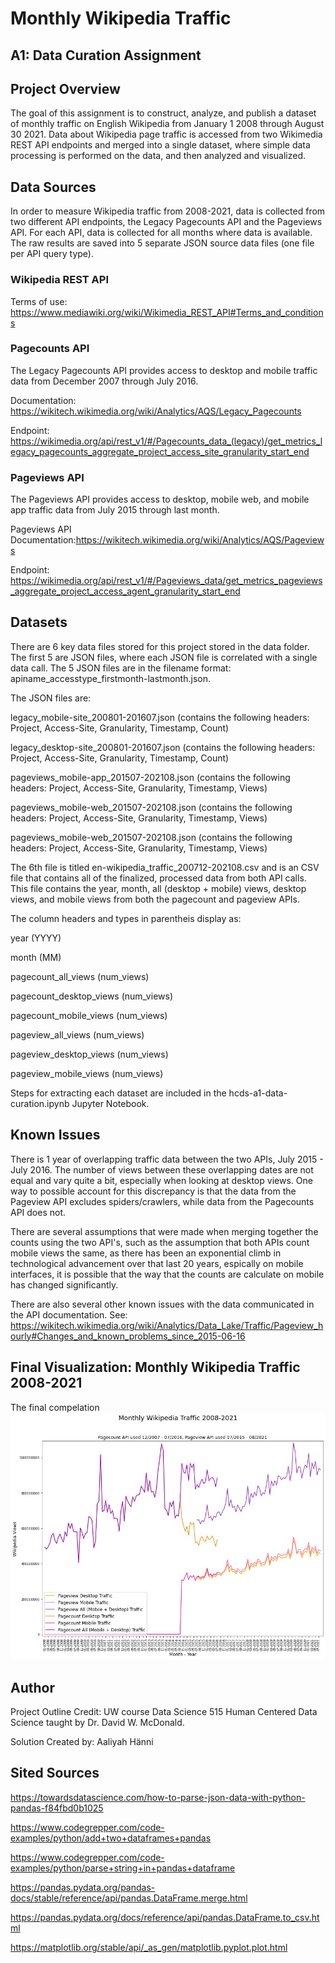 # Monthly Wikipedia Traffic
## A1: Data Curation Assignment 


## Project Overview
The goal of this assignment is to construct, analyze, and publish a dataset of monthly traffic on English Wikipedia from January 1 2008 through August 30 2021. Data about Wikipedia page traffic is accessed from two Wikimedia REST API endpoints and merged into a single dataset, where simple data processing is performed on the data, and then analyzed and visualized.

## Data Sources
In order to measure Wikipedia traffic from 2008-2021, data is collected from two different API endpoints, the Legacy Pagecounts API and the Pageviews API. For each API, data is collected for all months where data is available. The raw results are saved into 5 separate JSON source data files (one file per API query type).

### Wikipedia REST API

Terms of use: https://www.mediawiki.org/wiki/Wikimedia_REST_API#Terms_and_conditions

### Pagecounts API
The Legacy Pagecounts API provides access to desktop and mobile traffic data from December 2007 through July 2016.

Documentation: https://wikitech.wikimedia.org/wiki/Analytics/AQS/Legacy_Pagecounts

Endpoint: https://wikimedia.org/api/rest_v1/#/Pagecounts_data_(legacy)/get_metrics_legacy_pagecounts_aggregate_project_access_site_granularity_start_end

### Pageviews API
The Pageviews API provides access to desktop, mobile web, and mobile app traffic data from July 2015 through last month.

Pageviews API Documentation:https://wikitech.wikimedia.org/wiki/Analytics/AQS/Pageviews

Endpoint: https://wikimedia.org/api/rest_v1/#/Pageviews_data/get_metrics_pageviews_aggregate_project_access_agent_granularity_start_end

## Datasets
There are 6 key data files stored for this project stored in the data folder. The first 5 are JSON files, where each JSON file is correlated with a single data call. The 5 JSON files are in the filename format: apiname_accesstype_firstmonth-lastmonth.json. 

The JSON files are: 

legacy_mobile-site_200801-201607.json (contains the following headers: Project, Access-Site, Granularity, Timestamp, Count)

legacy_desktop-site_200801-201607.json (contains the following headers: Project, Access-Site, Granularity, Timestamp, Count)

pageviews_mobile-app_201507-202108.json (contains the following headers: Project, Access-Site, Granularity, Timestamp, Views)

pageviews_mobile-web_201507-202108.json (contains the following headers: Project, Access-Site, Granularity, Timestamp, Views)

pageviews_mobile-web_201507-202108.json (contains the following headers: Project, Access-Site, Granularity, Timestamp, Views)


The 6th file is titled en-wikipedia_traffic_200712-202108.csv and is an CSV file that contains all of the finalized, processed data from both API calls. This file contains the year, month, all (desktop + mobile) views, desktop views, and mobile views from both the pagecount and pageview APIs. 

The column headers and types in parentheis display as:

year (YYYY)

month (MM)

pagecount_all_views (num_views)

pagecount_desktop_views (num_views)

pagecount_mobile_views (num_views)

pageview_all_views (num_views)

pageview_desktop_views (num_views)

pageview_mobile_views (num_views)

Steps for extracting each dataset are included in the hcds-a1-data-curation.ipynb Jupyter Notebook.

## Known Issues
There is 1 year of overlapping traffic data between the two APIs, July 2015 - July 2016. The number of views between these overlapping dates are not equal and vary quite a bit, especially when looking at desktop views. One way to possible account for this discrepancy is that the data from the Pageview API excludes spiders/crawlers, while data from the Pagecounts API does not.

There are several assumptions that were made when merging together the counts using the two API's, such as the assumption that both APIs count mobile views the same, as there has been an exponential climb in technological advancement over that last 20 years, espically on mobile interfaces, it is possible that the way that the counts are calculate on mobile has changed significantly. 

There are also several other known issues with the data communicated in the API documentation. See: https://wikitech.wikimedia.org/wiki/Analytics/Data_Lake/Traffic/Pageview_hourly#Changes_and_known_problems_since_2015-06-16

## Final Visualization: Monthly Wikipedia Traffic 2008-2021
The final compelation
<img src = '/wikipedia_traffic_200712-202108_visualization.jpg'>


## Author
Project Outline Credit: UW course Data Science 515 Human Centered Data Science taught by Dr. David W. McDonald.

Solution Created by: Aaliyah Hänni

## Sited Sources

https://towardsdatascience.com/how-to-parse-json-data-with-python-pandas-f84fbd0b1025 

https://www.codegrepper.com/code-examples/python/add+two+dataframes+pandas

https://www.codegrepper.com/code-examples/python/parse+string+in+pandas+dataframe

https://pandas.pydata.org/pandas-docs/stable/reference/api/pandas.DataFrame.merge.html

https://pandas.pydata.org/docs/reference/api/pandas.DataFrame.to_csv.html

https://matplotlib.org/stable/api/_as_gen/matplotlib.pyplot.plot.html
